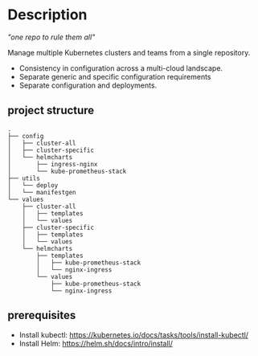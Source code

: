 # Description
*"one repo to rule them all"*

Manage multiple Kubernetes clusters and teams from a single repository.
* Consistency in configuration across a multi-cloud landscape.
* Separate generic and specific configuration requirements
* Separate configuration and deployments.


## project structure
```shell
.
├── config
│   ├── cluster-all
│   ├── cluster-specific
│   └── helmcharts
│       ├── ingress-nginx
│       └── kube-prometheus-stack
├── utils
│   └── deploy
│   └── manifestgen
└── values
    ├── cluster-all
    │   ├── templates
    │   └── values
    ├── cluster-specific
    │   ├── templates
    │   └── values
    └── helmcharts
        ├── templates
        │   ├── kube-prometheus-stack
        │   └── nginx-ingress
        └── values
            ├── kube-prometheus-stack
            └── nginx-ingress
```

## prerequisites
* Install kubectl: https://kubernetes.io/docs/tasks/tools/install-kubectl/
* Install Helm: https://helm.sh/docs/intro/install/


